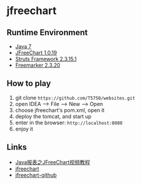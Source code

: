 # jfreechart

## Runtime Environment
 - [Java 7](http://www.oracle.com/technetwork/java/javase/downloads/jdk7-downloads-1880260.html)
 - [JFreeChart 1.0.19](https://sourceforge.net/projects/jfreechart/files)
 - [Struts Framework 2.3.15.1](http://struts.apache.org)
 - [Freemarker 2.3.20](https://freemarker.apache.org/freemarkerdownload.html)

## How to play

 1. git clone `https://github.com/T5750/websites.git`
 2. open IDEA -->  File  -->  New  --> Open
 3. choose jfreechart's pom.xml, open it
 4. deploy the tomcat, and start up
 5. enter in the browser: `http://localhost:8080`
 6. enjoy it

## Links
- [Java报表之JFreeChart视频教程](http://www.java1234.com/a/yuanchuang/jfreechart)
- [jfreechart](http://www.jfree.org/jfreechart)
- [jfreechart-github](https://github.com/jfree/jfreechart)